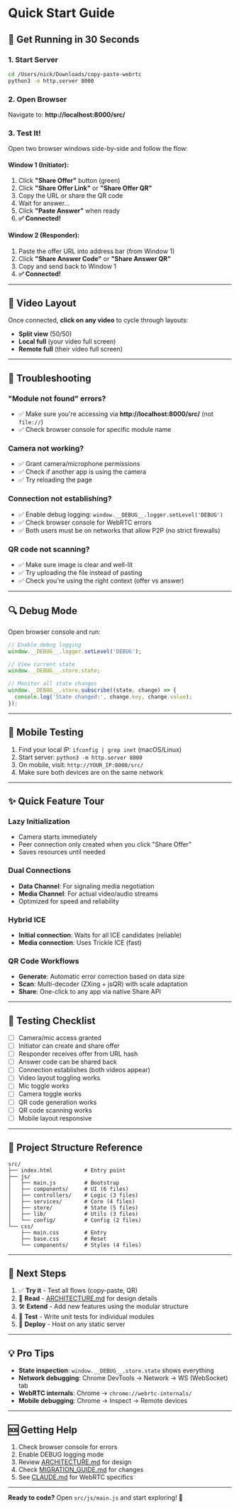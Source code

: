 # Quick Start Guide

## 🚀 Get Running in 30 Seconds

### 1. Start Server

```bash
cd /Users/nick/Downloads/copy-paste-webrtc
python3 -m http.server 8000
```

### 2. Open Browser

Navigate to: **http://localhost:8000/src/**

### 3. Test It!

Open two browser windows side-by-side and follow the flow:

#### Window 1 (Initiator):

1. Click **"Share Offer"** button (green)
2. Click **"Share Offer Link"** or **"Share Offer QR"**
3. Copy the URL or share the QR code
4. Wait for answer...
5. Click **"Paste Answer"** when ready
6. **✅ Connected!**

#### Window 2 (Responder):

1. Paste the offer URL into address bar (from Window 1)
2. Click **"Share Answer Code"** or **"Share Answer QR"**
3. Copy and send back to Window 1
4. **✅ Connected!**

---

## 🎥 Video Layout

Once connected, **click on any video** to cycle through layouts:

- **Split view** (50/50)
- **Local full** (your video full screen)
- **Remote full** (their video full screen)

---

## 🐛 Troubleshooting

### "Module not found" errors?

- ✅ Make sure you're accessing via **http://localhost:8000/src/** (not `file://`)
- ✅ Check browser console for specific module name

### Camera not working?

- ✅ Grant camera/microphone permissions
- ✅ Check if another app is using the camera
- ✅ Try reloading the page

### Connection not establishing?

- ✅ Enable debug logging: `window.__DEBUG__.logger.setLevel('DEBUG')`
- ✅ Check browser console for WebRTC errors
- ✅ Both users must be on networks that allow P2P (no strict firewalls)

### QR code not scanning?

- ✅ Make sure image is clear and well-lit
- ✅ Try uploading the file instead of pasting
- ✅ Check you're using the right context (offer vs answer)

---

## 🔍 Debug Mode

Open browser console and run:

```javascript
// Enable debug logging
window.__DEBUG__.logger.setLevel('DEBUG');

// View current state
window.__DEBUG__.store.state;

// Monitor all state changes
window.__DEBUG__.store.subscribe((state, change) => {
  console.log('State changed:', change.key, change.value);
});
```

---

## 📱 Mobile Testing

1. Find your local IP: `ifconfig | grep inet` (macOS/Linux)
2. Start server: `python3 -m http.server 8000`
3. On mobile, visit: `http://YOUR_IP:8000/src/`
4. Make sure both devices are on the same network

---

## ✨ Quick Feature Tour

### Lazy Initialization

- Camera starts immediately
- Peer connection only created when you click "Share Offer"
- Saves resources until needed

### Dual Connections

- **Data Channel**: For signaling media negotiation
- **Media Channel**: For actual video/audio streams
- Optimized for speed and reliability

### Hybrid ICE

- **Initial connection**: Waits for all ICE candidates (reliable)
- **Media connection**: Uses Trickle ICE (fast)

### QR Code Workflows

- **Generate**: Automatic error correction based on data size
- **Scan**: Multi-decoder (ZXing + jsQR) with scale adaptation
- **Share**: One-click to any app via native Share API

---

## 🎯 Testing Checklist

- [ ] Camera/mic access granted
- [ ] Initiator can create and share offer
- [ ] Responder receives offer from URL hash
- [ ] Answer code can be shared back
- [ ] Connection establishes (both videos appear)
- [ ] Video layout toggling works
- [ ] Mic toggle works
- [ ] Camera toggle works
- [ ] QR code generation works
- [ ] QR code scanning works
- [ ] Mobile layout responsive

---

## 📂 Project Structure Reference

```
src/
├── index.html          # Entry point
├── js/
│   ├── main.js         # Bootstrap
│   ├── components/     # UI (6 files)
│   ├── controllers/    # Logic (3 files)
│   ├── services/       # Core (4 files)
│   ├── store/          # State (5 files)
│   ├── lib/            # Utils (3 files)
│   └── config/         # Config (2 files)
└── css/
    ├── main.css        # Entry
    ├── base.css        # Reset
    └── components/     # Styles (4 files)
```

---

## 🔗 Next Steps

1. ✅ **Try it** - Test all flows (copy-paste, QR)
2. 📖 **Read** - [ARCHITECTURE.md](ARCHITECTURE.md) for design details
3. 🛠️ **Extend** - Add new features using the modular structure
4. 🧪 **Test** - Write unit tests for individual modules
5. 🚀 **Deploy** - Host on any static server

---

## 💡 Pro Tips

- **State inspection**: `window.__DEBUG__.store.state` shows everything
- **Network debugging**: Chrome DevTools → Network → WS (WebSocket) tab
- **WebRTC internals**: Chrome → `chrome://webrtc-internals/`
- **Mobile debugging**: Chrome → Inspect → Remote devices

---

## 🆘 Getting Help

1. Check browser console for errors
2. Enable DEBUG logging mode
3. Review [ARCHITECTURE.md](ARCHITECTURE.md) for design
4. Check [MIGRATION_GUIDE.md](MIGRATION_GUIDE.md) for changes
5. See [CLAUDE.md](CLAUDE.md) for WebRTC specifics

---

**Ready to code?** Open `src/js/main.js` and start exploring! 🎉
